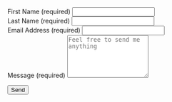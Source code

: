 <form action="https://formspree.io/f/mrbyeabv" method="POST" class="contact-form">

  <!-- 第一行：First Name + Last Name -->
  <div class="form-group">
    <div class="name-row">
      <div class="name-field">
        <label for="first-name">First Name <span class="required">(required)</span></label>
        <input type="text" id="first-name" name="first-name" required>
      </div>
      <div class="name-field">
        <label for="last-name">Last Name <span class="required">(required)</span></label>
        <input type="text" id="last-name" name="last-name" required>
      </div>
    </div>
  </div>

  <!-- 第二行：Email -->
  <div class="form-group">
    <label for="email">Email Address <span class="required">(required)</span></label>
    <input type="email" id="email" name="_replyto" required>
  </div>

  <!-- 第三行：Message -->
  <div class="form-group">
    <label for="message">Message <span class="required">(required)</span></label>
    <textarea id="message" name="message" rows="6" placeholder="Feel free to send me anything" required></textarea>
  </div>

  <button type="submit">Send</button>
</form>

